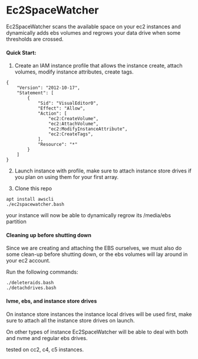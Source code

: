 # Ec2SpaceWatcher

Ec2SpaceWatcher scans the available space on your ec2 instances and dynamically adds ebs volumes and regrows your data drive when some thresholds are crossed. 

#### Quick Start:

1. Create an IAM instance profile that allows the instance create, attach volumes, modify instance attributes, create tags.
```
{
    "Version": "2012-10-17",
    "Statement": [
        {
            "Sid": "VisualEditor0",
            "Effect": "Allow",
            "Action": [
                "ec2:CreateVolume",
                "ec2:AttachVolume",
                "ec2:ModifyInstanceAttribute",
                "ec2:CreateTags",
            ],
            "Resource": "*"
        }
    ]
}
```
2. Launch instance with profile, make sure to attach instance store drives if you plan on using them for your first array.

3. Clone this repo

```
apt install awscli
./ec2spacewatcher.bash
```

your instance will now be able to dynamically regrow its /media/ebs partition

#### Cleaning up before shutting down

Since we are creating and attaching the EBS ourselves, we must also do some clean-up before shutting down, or the ebs volumes will lay around in your ec2 account.

Run the following commands:
```
./deleteraids.bash
./detachdrives.bash
```

#### lvme, ebs, and instance store drives

On instance store instances the instance local drives will be used first, make sure to attach all the instance store drives on launch.

On other types of instance Ec2SpaceWatcher will be able to deal with both and nvme and regular ebs drives.

tested on cc2, c4, c5 instances.

